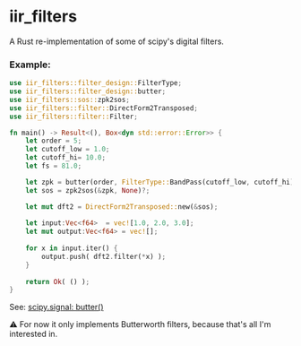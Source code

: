 # iir_filters

A Rust re-implementation of some of scipy's digital filters.

### Example:

```rust
use iir_filters::filter_design::FilterType;
use iir_filters::filter_design::butter;
use iir_filters::sos::zpk2sos;
use iir_filters::filter::DirectForm2Transposed;
use iir_filters::filter::Filter;

fn main() -> Result<(), Box<dyn std::error::Error>> {
    let order = 5;
    let cutoff_low = 1.0;
    let cutoff_hi= 10.0;
    let fs = 81.0;

    let zpk = butter(order, FilterType::BandPass(cutoff_low, cutoff_hi),fs)?;
    let sos = zpk2sos(&zpk, None)?;

    let mut dft2 = DirectForm2Transposed::new(&sos);
    
    let input:Vec<f64>  = vec![1.0, 2.0, 3.0];
    let mut output:Vec<f64> = vec![];
    
    for x in input.iter() {
        output.push( dft2.filter(*x) );
    }
    
    return Ok( () );
}
```

See: [scipy.signal: butter()](https://docs.scipy.org/doc/scipy/reference/generated/scipy.signal.butter.html)

⚠️ For now it only implements Butterworth filters, because that's all I'm interested in.